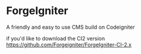 # ForgeIgniter
A friendly and easy to use CMS build on Codeigniter

if you'd like to download the CI2 version
https://github.com/Forgeigniter/ForgeIgniter-CI-2.x
